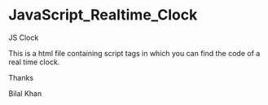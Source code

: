 # JavaScript_Realtime_Clock
JS Clock

This is a html file containing script tags in which you can find the code of a real time clock.

Thanks

Bilal Khan
